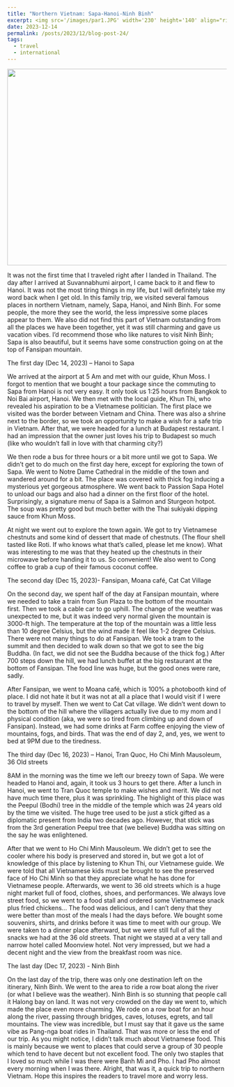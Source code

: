 ```yaml
---
title: "Northern Vietnam: Sapa-Hanoi-Ninh Binh"
excerpt: <img src='/images/par1.JPG' width='230' height='140' align="right" hspace="20"> 
date: 2023-12-14
permalink: /posts/2023/12/blog-post-24/
tags:
  - travel
  - international
---
```


<p align="center">
  <img src="/images/par2.png" width='600' height= '450'>
</p>

It was not the first time that I traveled right after I landed in Thailand.
The day after I arrived at Suvannabhumi airport, I came back to it and flew to Hanoi.
It was not the most tiring things in my life, but I will definitely take my word back when I get old.
In this family trip, we visited several famous places in northern Vietnam, namely, Sapa, Hanoi, and Ninh Binh.
For some people, the more they see the world, the less impressive some places appear to them.
We also did not find this part of Vietnam outstanding from all the places we have been together, yet it was still charming and gave us vacation vibes.
I’d recommend those who like natures to visit Ninh Binh; Sapa is also beautiful, but it seems have some construction going on at the top of Fansipan mountain. 


The first day (Dec 14, 2023) – Hanoi to Sapa

We arrived at the airport at 5 Am and met with our guide, Khun Moss.
I forgot to mention that we bought a tour package since the commuting to Sapa from Hanoi is not very easy.
It only took us 1:25 hours from Bangkok to Noi Bai airport, Hanoi.
We then met with the local guide, Khun Thi, who revealed his aspiration to be a Vietnamese politician.
The first place we visited was the border between Vietnam and China.
There was also a shrine next to the border, so we took an opportunity to make a wish for a safe trip in Vietnam.
After that, we were headed for a lunch at Budapest restaurant.
I had an impression that the owner just loves his trip to Budapest so much (like who wouldn’t fall in love with that charming city?) 

We then rode a bus for three hours or a bit more until we got to Sapa.
We didn’t get to do much on the first day here, except for exploring the town of Sapa.
We went to Notre Dame Cathedral in the middle of the town and wandered around for a bit.
The place was covered with thick fog inducing a mysterious yet gorgeous atmosphere.
We went back to Passion Sapa Hotel to unload our bags and also had a dinner on the first floor of the hotel.
Surprisingly, a signature menu of Sapa is a Salmon and Sturgeon hotpot.
The soup was pretty good but much better with the Thai sukiyaki dipping sauce from Khun Moss. 

At night we went out to explore the town again. We got to try Vietnamese chestnuts and some kind of dessert that made of chestnuts.
(The flour shell tasted like Roti. If who knows what that’s called, please let me know).
What was interesting to me was that they heated up the chestnuts in their microwave before handing it to us.
So convenient! We also went to Cong coffee to grab a cup of their famous coconut coffee. 


The second day (Dec 15, 2023)- Fansipan, Moana café, Cat Cat Village

On the second day, we spent half of the day at Fansipan mountain, where we needed to take a train from Sun Plaza to the bottom of the mountain first. Then we took a cable car to go uphill. The change of the weather was unexpected to me, but it was indeed very normal given the mountain is 3000-ft high. The temperature at the top of the mountain was a little less than 10 degree Celsius, but the wind made it feel like 1-2 degree Celsius. There were not many things to do at Fansipan. We took a tram to the summit and then decided to walk down so that we got to see the big Buddha. (In fact, we did not see the Buddha because of the thick fog.) After 700 steps down the hill, we had lunch buffet at the big restaurant at the bottom of Fansipan. The food line was huge, but the good ones were rare, sadly. 

After Fansipan, we went to Moana café, which is 100% a photobooth kind of place. I did not hate it but it was not at all a place that I would visit if I were to travel by myself. Then we went to Cat Cat village. We didn’t went down to the bottom of the hill where the villagers actually live due to my mom and I physical condition (aka, we were so tired from climbing up and down of Fansipan). Instead, we had some drinks at Farm coffee enjoying the view of mountains, fogs, and birds. That was the end of day 2, and, yes, we went to bed at 9PM due to the tiredness. 


The third day (Dec 16, 2023) – Hanoi, Tran Quoc, Ho Chi Minh Mausoleum, 36 Old streets 

8AM in the morning was the time we left our breezy town of Sapa. We were headed to Hanoi and, again, it took us 3 hours to get there. After a lunch in Hanoi, we went to Tran Quoc temple to make wishes and merit. We did not have much time there, plus it was sprinkling. The highlight of this place was the Peepul (Bodhi) tree in the middle of the temple which was 24 years old by the time we visited. The huge tree used to be just a stick gifted as a diplomatic present from India two decades ago. However, that stick was from the 3rd generation Peepul tree that (we believe) Buddha was sitting on the say he was enlightened. 

After that we went to Ho Chi Minh Mausoleum. We didn’t get to see the cooler where his body is preserved and stored in, but we got a lot of knowledge of this place by listening to Khun Thi, our Vietnamese guide. We were told that all Vietnamese kids must be brought to see the preserved face of Ho Chi Minh so that they appreciate what he has done for Vietnamese people. Afterwards, we went to 36 old streets which is a huge night market full of food, clothes, shoes, and performances. We always love street food, so we went to a food stall and ordered some Vietnamese snack plus fried chickens… The food was delicious, and I can’t deny that they were better than most of the meals I had the days before. We bought some souvenirs, shirts, and drinks before it was time to meet with our group. We were taken to a dinner place afterward, but we were still full of all the snacks we had at the 36 old streets. That night we stayed at a very tall and narrow hotel called Moonview hotel. Not very impressed, but we had a decent night and the view from the breakfast room was nice.


The last day (Dec 17, 2023) -  Ninh Binh 

On the last day of the trip, there was only one destination left on the itinerary, Ninh Binh. We went to the area to ride a row boat along the river (or what I believe was the weather). Ninh Binh is so stunning that people call it Halong bay on land. It was not very crowded on the day we went to, which made the place even more charming. We rode on a row boat for an hour along the river, passing through bridges, caves, lotuses, egrets, and tall mountains. The view was incredible, but I must say that it gave us the same vibe as Pang-nga boat rides in Thailand. That was more or less the end of our trip. As you might notice, I didn’t talk much about Vietnamese food. This is mainly because we went to places that could serve a group of 30 people which tend to have decent but not excellent food. The only two staples that I loved so much while I was there were Banh Mi and Pho. I had Pho almost every morning when I was there. Alright, that was it, a quick trip to northern Vietnam. Hope this inspires the readers to travel more and worry less. 


